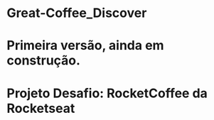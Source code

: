 # Great-Coffee_Discover

# Primeira versão, ainda em construção. 
# Projeto Desafio: RocketCoffee da Rocketseat
